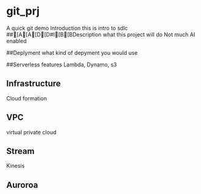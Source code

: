 # git_prj
A quick git demo
Introduction
this is intro to sdlc
##[A[A[D[D#I[B[BDescription
what this project will do
Not much AI enabled

##Deplyment
what kind of depyment you would use

##Serverless features
Lambda, Dynamo, s3

## Infrastructure
Cloud formation
## VPC
virtual private cloud

## Stream

Kinesis

## Auroroa
